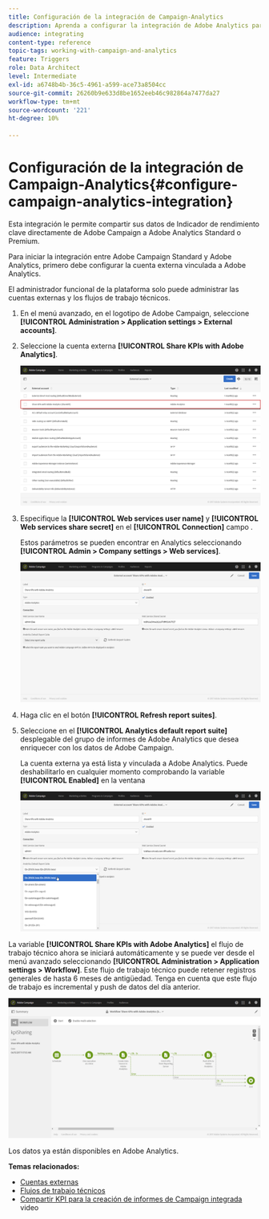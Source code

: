 ```yaml
---
title: Configuración de la integración de Campaign-Analytics
description: Aprenda a configurar la integración de Adobe Analytics para que empiece a medir el éxito de los envíos de correo electrónico.
audience: integrating
content-type: reference
topic-tags: working-with-campaign-and-analytics
feature: Triggers
role: Data Architect
level: Intermediate
exl-id: a6748b4b-36c5-4961-a599-ace73a8504cc
source-git-commit: 26260b9e633d8be1652eeb46c982864a7477da27
workflow-type: tm+mt
source-wordcount: '221'
ht-degree: 10%

---
```


# Configuración de la integración de Campaign-Analytics{#configure-campaign-analytics-integration}

Esta integración le permite compartir sus datos de Indicador de rendimiento clave directamente de Adobe Campaign a Adobe Analytics Standard o Premium.

Para iniciar la integración entre Adobe Campaign Standard y Adobe Analytics, primero debe configurar la cuenta externa vinculada a Adobe Analytics.

El administrador funcional de la plataforma solo puede administrar las cuentas externas y los flujos de trabajo técnicos.

1. En el menú avanzado, en el logotipo de Adobe Campaign, seleccione **[!UICONTROL Administration > Application settings > External accounts]**.
1. Seleccione la cuenta externa **[!UICONTROL Share KPIs with Adobe Analytics]**.

   ![](assets/analytics_2.png)

1. Especifique la **[!UICONTROL Web services user name]** y **[!UICONTROL Web services share secret]** en el **[!UICONTROL Connection]** campo .

   Estos parámetros se pueden encontrar en Analytics seleccionando **[!UICONTROL Admin > Company settings > Web services]**.

   ![](assets/analytics_1.png)

1. Haga clic en el botón **[!UICONTROL Refresh report suites]**.
1. Seleccione en el **[!UICONTROL Analytics default report suite]** desplegable del grupo de informes de Adobe Analytics que desea enriquecer con los datos de Adobe Campaign.

   La cuenta externa ya está lista y vinculada a Adobe Analytics. Puede deshabilitarlo en cualquier momento comprobando la variable **[!UICONTROL Enabled]** en la ventana

   ![](assets/analytics.png)

La variable **[!UICONTROL Share KPIs with Adobe Analytics]** el flujo de trabajo técnico ahora se iniciará automáticamente y se puede ver desde el menú avanzado seleccionando **[!UICONTROL Administration > Application settings > Workflow]**. Este flujo de trabajo técnico puede retener registros generales de hasta 6 meses de antigüedad. Tenga en cuenta que este flujo de trabajo es incremental y push de datos del día anterior.

![](assets/analytics_3.png)

Los datos ya están disponibles en Adobe Analytics.

**Temas relacionados:**

* [Cuentas externas](../../administration/using/external-accounts.md)
* [Flujos de trabajo técnicos](../../administration/using/technical-workflows.md)
* [Compartir KPI para la creación de informes de Campaign integrada](https://helpx.adobe.com/es/marketing-cloud/how-to/email-marketing.html) video
